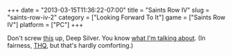 +++
date = "2013-03-15T11:36:22-07:00"
title = "Saints Row IV"
slug = "saints-row-iv-2"
category = ["Looking Forward To It"]
game = ["Saints Row IV"]
platform = ["PC"]
+++

Don't screw <a href="http://www.joystiq.com/2013/03/15/saints-row-4-release-date-august-20/">this</a> up, Deep Silver.  You know <a href="http://www.metacritic.com/company/deep-silver">what I'm talking about</a>.  (In fairness, <a href="http://www.metacritic.com/company/thq">THQ</a>, but that's hardly comforting.)